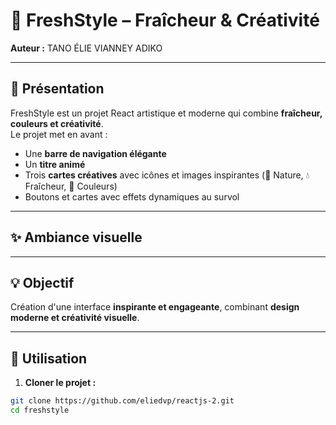 # 🌿 FreshStyle – Fraîcheur & Créativité

**Auteur :** TANO ÉLIE VIANNEY ADIKO  

---

## 🎨 Présentation

FreshStyle est un projet React artistique et moderne qui combine **fraîcheur, couleurs et créativité**.  
Le projet met en avant :  

- Une **barre de navigation élégante**  
- Un **titre animé**  
- Trois **cartes créatives** avec icônes et images inspirantes (🌿 Nature, 💧 Fraîcheur, 🌈 Couleurs)  
- Boutons et cartes avec effets dynamiques au survol  

---

## ✨ Ambiance visuelle
 
---

## 💡 Objectif

Création d'une interface **inspirante et engageante**, combinant **design moderne et créativité visuelle**.  

---

## 🚀 Utilisation

1. **Cloner le projet :**
```bash
git clone https://github.com/eliedvp/reactjs-2.git
cd freshstyle
